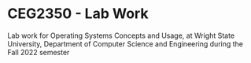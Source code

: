 # CEG2350 - Lab Work
Lab work for Operating Systems Concepts and Usage, at Wright State University, Department of Computer Science and Engineering during the Fall 2022 semester
